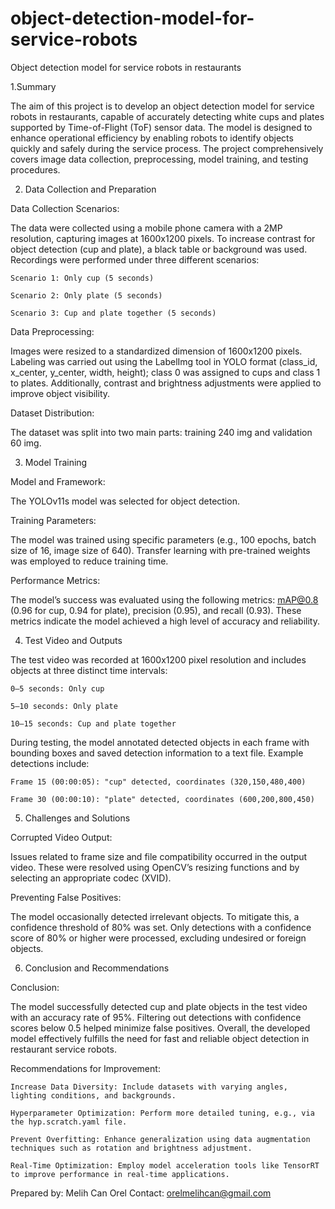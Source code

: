 # object-detection-model-for-service-robots
Object detection model for service robots in restaurants

1.Summary

The aim of this project is to develop an object detection model for service robots in restaurants, capable of accurately detecting white cups and plates supported by Time-of-Flight (ToF) sensor data. The model is designed to enhance operational efficiency by enabling robots to identify objects quickly and safely during the service process. The project comprehensively covers image data collection, preprocessing, model training, and testing procedures.

2. Data Collection and Preparation

Data Collection Scenarios:

The data were collected using a mobile phone camera with a 2MP resolution, capturing images at 1600x1200 pixels. To increase contrast for object detection (cup and plate), a black table or background was used. Recordings were performed under three different scenarios:

    Scenario 1: Only cup (5 seconds)

    Scenario 2: Only plate (5 seconds)

    Scenario 3: Cup and plate together (5 seconds)

Data Preprocessing:

Images were resized to a standardized dimension of 1600x1200 pixels. Labeling was carried out using the LabelImg tool in YOLO format (class_id, x_center, y_center, width, height); class 0 was assigned to cups and class 1 to plates. Additionally, contrast and brightness adjustments were applied to improve object visibility.

Dataset Distribution:

The dataset was split into two main parts: training 240 img and validation 60 img. 

3. Model Training

Model and Framework:

The YOLOv11s model was selected for object detection.

Training Parameters:

The model was trained using specific parameters (e.g., 100 epochs, batch size of 16, image size of 640). Transfer learning with pre-trained weights was employed to reduce training time.

Performance Metrics:

The model’s success was evaluated using the following metrics: mAP@0.8 (0.96 for cup, 0.94 for plate), precision (0.95), and recall (0.93). These metrics indicate the model achieved a high level of accuracy and reliability.

4. Test Video and Outputs

The test video was recorded at 1600x1200 pixel resolution and includes objects at three distinct time intervals:

    0–5 seconds: Only cup

    5–10 seconds: Only plate

    10–15 seconds: Cup and plate together

During testing, the model annotated detected objects in each frame with bounding boxes and saved detection information to a text file. Example detections include:

    Frame 15 (00:00:05): "cup" detected, coordinates (320,150,480,400)

    Frame 30 (00:00:10): "plate" detected, coordinates (600,200,800,450)

5. Challenges and Solutions

Corrupted Video Output:

Issues related to frame size and file compatibility occurred in the output video. These were resolved using OpenCV’s resizing functions and by selecting an appropriate codec (XVID).

Preventing False Positives:

The model occasionally detected irrelevant objects. To mitigate this, a confidence threshold of 80% was set. Only detections with a confidence score of 80% or higher were processed, excluding undesired or foreign objects.

6. Conclusion and Recommendations

Conclusion:

The model successfully detected cup and plate objects in the test video with an accuracy rate of 95%. Filtering out detections with confidence scores below 0.5 helped minimize false positives. Overall, the developed model effectively fulfills the need for fast and reliable object detection in restaurant service robots.

Recommendations for Improvement:

    Increase Data Diversity: Include datasets with varying angles, lighting conditions, and backgrounds.

    Hyperparameter Optimization: Perform more detailed tuning, e.g., via the hyp.scratch.yaml file.

    Prevent Overfitting: Enhance generalization using data augmentation techniques such as rotation and brightness adjustment.

    Real-Time Optimization: Employ model acceleration tools like TensorRT to improve performance in real-time applications.

Prepared by: Melih Can Orel
Contact: orelmelihcan@gmail.com
